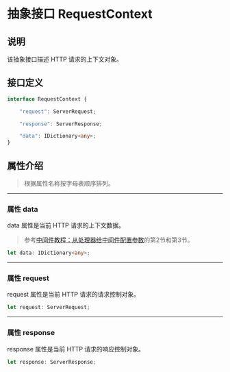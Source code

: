 # 抽象接口 RequestContext

## 说明

该抽象接口描述 HTTP 请求的上下文对象。

## 接口定义

```ts
interface RequestContext {

    "request": ServerRequest;

    "response": ServerResponse;

    "data": IDictionary<any>;
}
```

## 属性介绍

> 根据属性名称按字母表顺序排列。

------------------------------------------------------------------------------

### 属性 data

data 属性是当前 HTTP 请求的上下文数据。

[Data教程]: ../../quick-guide/04-middlewares.md#demo-v-从处理器给中间件配置参数

> 参考[中间件教程：从处理器给中间件配置参数][Data教程]的第2节和第3节。

```ts
let data: IDictionary<any>;
```

------------------------------------------------------------------------------

### 属性 request

request 属性是当前 HTTP 请求的请求控制对象。

```ts
let request: ServerRequest;
```

------------------------------------------------------------------------------

### 属性 response

response 属性是当前 HTTP 请求的响应控制对象。

```ts
let response: ServerResponse;
```
